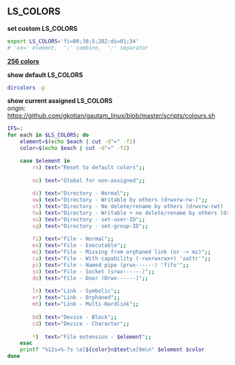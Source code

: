 LS_COLORS
---

**set custom LS_COLORS**  
```sh
export LS_COLORS='fi=00;38;5;202:di=01;34'
# 'xx=' element,  ';' combine,  ':' separator
```

[**256 colors**](https://github.com/rern/bash_tips/blob/master/color.md)

**show default LS_COLORS**  
```sh
dircolors -p
```

**show current assigned LS_COLORS**  
origin: https://github.com/gkotian/gautam_linux/blob/master/scripts/colours.sh  
```sh
IFS=:
for each in $LS_COLORS; do
    element=$(echo $each | cut -d"=" -f1)
    color=$(echo $each | cut -d"=" -f2)

    case $element in
        rs) text="Reset to default colors";;
        
        no) text="Global for non-assigned";;
        
        di) text="Directory - Normal";;
        ow) text="Directory - Writable by others (drwxrw-rw-)";;
        st) text="Directory - No delete/rename by others (drwxrw-rwt) 'sticky'";;
        tw) text="Directory - Writable + no delete/rename by others (drwxrwxrwt)";;
        su) text="Directory - set-user-ID";;
        sg) text="Directory - set-group-ID";;
        
        fi) text="File - Normal";;
        ex) text="File - Executable";;
        mi) text="File - Missing from orphaned link (or -> mi)";;
        ca) text="File - With capability (-rwxrwxrwx+) 'xattr'";;
        pi) text="File - Named pipe (prwx------) 'fifo'";;
        so) text="File - Socket (srwx------)";;
        do) text="File - Door (Drwx------)";;
                
        ln) text="Link - Symbolic";;
        or) text="Link - Orphaned";;
        mh) text="Link - Multi-Hardlink";;
        
        bd) text="Device - Block";;
        cd) text="Device - Character";;
        
        *)  text="File extension - $element";;
    esac
    printf "%12s=%-7s \e[${color}m$text\e[0m\n" $element $color
done
```
